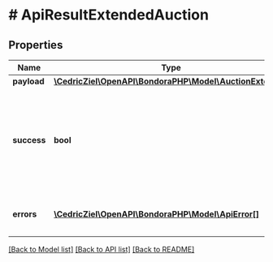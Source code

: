 # # ApiResultExtendedAuction

## Properties

Name | Type | Description | Notes
------------ | ------------- | ------------- | -------------
**payload** | [**\CedricZiel\OpenAPI\BondoraPHP\Model\AuctionExtended**](AuctionExtended.md) |  | [optional] 
**success** | **bool** | Indicates if the request was successfull or not.              true if the request was handled successfully, false otherwise. | 
**errors** | [**\CedricZiel\OpenAPI\BondoraPHP\Model\ApiError[]**](ApiError.md) | Error(s) accociated with the API request. | [optional] 

[[Back to Model list]](../../README.md#documentation-for-models) [[Back to API list]](../../README.md#documentation-for-api-endpoints) [[Back to README]](../../README.md)



